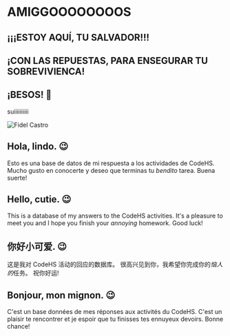 # AMIGGOOOOOOOOS
## ¡¡¡ESTOY AQUÍ, TU SALVADOR!!!
## ¡CON LAS REPUESTAS, PARA ENSEGURAR TU SOBREVIVIENCA!
## ¡BESOS! 💋

suiiiiiiiiii

<img src="https://ichef.bbci.co.uk/news/976/cpsprodpb/090D/production/_92671320_003384846-1.jpg.webp" alt="Fidel Castro"/>

## Hola, lindo. 😉
Esto es una base de datos de mi respuesta a los actividades de CodeHS.
Mucho gusto en conocerte y deseo que terminas tu *bendito* tarea.
Buena suerte!

## Hello, cutie. 😉
This is a database of my answers to the CodeHS activities.
It's a pleasure to meet you and I hope you finish your *annoying* homework.
Good luck!

## 你好小可爱. 😉
这是我对 CodeHS 活动的回应的数据库。
很高兴见到你，我希望你完成你的*恼人的*任务。
祝你好运!

## Bonjour, mon mignon. 😉
C'est un base données de mes réponses aux activités du CodeHS.
C'est un plaisir te rencontrer et je espoir que tu finisses tes ennuyeux devoirs.
Bonne chance!
